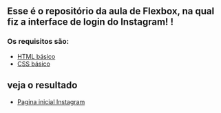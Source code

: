 ## Esse é o repositório da aula de Flexbox, na qual fiz a interface de login do Instagram! !

### Os requisitos são:

* [HTML básico](https://www.w3schools.com/html/)
* [CSS básico](https://developer.mozilla.org/pt-BR/docs/Web/CSS)

## veja o resultado
* [Pagina inicial Instagram](https://kemuell411.github.io/pagina-inicial-instagram/)
